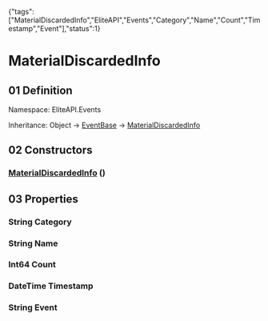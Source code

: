 {"tags":["MaterialDiscardedInfo","EliteAPI","Events","Category","Name","Count","Timestamp","Event"],"status":1}

# MaterialDiscardedInfo

## 01 Definition

Namespace: <span class='code'>EliteAPI.Events</span>

Inheritance: <span class='code'>Object</span> → <span class='code'>[EventBase](../../EliteAPI/Events/EventBase.html)</span> → <span class='code'>[MaterialDiscardedInfo](../../EliteAPI/Events/MaterialDiscardedInfo.html)</span>

## 02 Constructors

### <span class='code'>[MaterialDiscardedInfo](../../EliteAPI/Events/MaterialDiscardedInfo.html)</span> ()

## 03 Properties

### <span class='code'>String</span> Category

### <span class='code'>String</span> Name

### <span class='code'>Int64</span> Count

### <span class='code'>DateTime</span> Timestamp

### <span class='code'>String</span> Event


